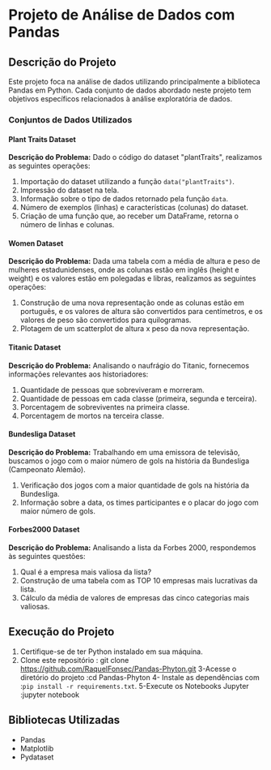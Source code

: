 # Projeto de Análise de Dados com Pandas 

## Descrição do Projeto

Este projeto foca na análise de dados utilizando principalmente a biblioteca Pandas em Python. Cada conjunto de dados abordado neste projeto tem objetivos específicos relacionados à análise exploratória de dados.

### Conjuntos de Dados Utilizados

#### Plant Traits Dataset

**Descrição do Problema:**
Dado o código do dataset "plantTraits", realizamos as seguintes operações:

1. Importação do dataset utilizando a função `data("plantTraits")`.
2. Impressão do dataset na tela.
3. Informação sobre o tipo de dados retornado pela função `data`.
4. Número de exemplos (linhas) e características (colunas) do dataset.
5. Criação de uma função que, ao receber um DataFrame, retorna o número de linhas e colunas.

#### Women Dataset

**Descrição do Problema:**
Dada uma tabela com a média de altura e peso de mulheres estadunidenses, onde as colunas estão em inglês (height e weight) e os valores estão em polegadas e libras, realizamos as seguintes operações:

1. Construção de uma nova representação onde as colunas estão em português, e os valores de altura são convertidos para centímetros, e os valores de peso são convertidos para quilogramas.
2. Plotagem de um scatterplot de altura x peso da nova representação.

#### Titanic Dataset

**Descrição do Problema:**
Analisando o naufrágio do Titanic, fornecemos informações relevantes aos historiadores:

1. Quantidade de pessoas que sobreviveram e morreram.
2. Quantidade de pessoas em cada classe (primeira, segunda e terceira).
3. Porcentagem de sobreviventes na primeira classe.
4. Porcentagem de mortos na terceira classe.

#### Bundesliga Dataset

**Descrição do Problema:**
Trabalhando em uma emissora de televisão, buscamos o jogo com o maior número de gols na história da Bundesliga (Campeonato Alemão).

1. Verificação dos jogos com a maior quantidade de gols na história da Bundesliga.
2. Informação sobre a data, os times participantes e o placar do jogo com maior número de gols.

#### Forbes2000 Dataset

**Descrição do Problema:**
Analisando a lista da Forbes 2000, respondemos às seguintes questões:

1. Qual é a empresa mais valiosa da lista?
2. Construção de uma tabela com as TOP 10 empresas mais lucrativas da lista.
3. Cálculo da média de valores de empresas das cinco categorias mais valiosas.

## Execução do Projeto

1. Certifique-se de ter Python instalado em sua máquina.
2. Clone este repositório : git clone https://github.com/RaquelFonsec/Pandas-Phyton.git
3-Acesse o diretório do projeto :cd Pandas-Phyton
4- Instale as dependências com :`pip install -r requirements.txt`.
5-Execute os Notebooks Jupyter :jupyter notebook


## Bibliotecas Utilizadas

- Pandas
- Matplotlib
- Pydataset




